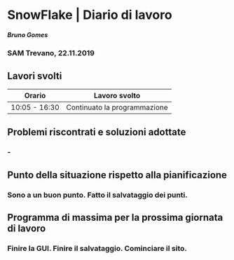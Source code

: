 # SnowFlake | Diario di lavoro
##### Bruno Gomes
### SAM Trevano, 22.11.2019

## Lavori svolti


|Orario        |Lavoro svolto                 |
|--------------|------------------------------|
|10:05 - 16:30 |Continuato la programmazione  |

##  Problemi riscontrati e soluzioni adottate
### -

##  Punto della situazione rispetto alla pianificazione
### Sono a un buon punto. Fatto il salvataggio dei punti.

## Programma di massima per la prossima giornata di lavoro
### Finire la GUI. Finire il salvataggio. Cominciare il sito.

